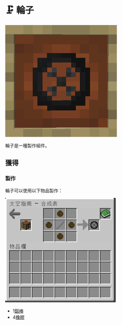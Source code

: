 # 🗜 輪子

![](<../.gitbook/assets/image (6).png>)

輪子是一種製作組件。

## 獲得

### 製作

輪子可以使用以下物品製作：

![](<../.gitbook/assets/image (2).png>)

* 1[鋁棒](Aluminium-Rod.md)
* 4[橡膠](Rubber.md)

